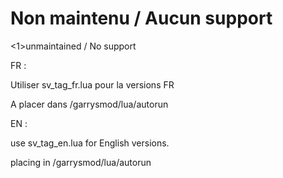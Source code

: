 <h1>Non maintenu / Aucun support</h1>
<1>unmaintained / No support</h1>
<p>FR :</p>
<p>Utiliser sv_tag_fr.lua pour la versions FR</p>
<p>A placer dans /garrysmod/lua/autorun</p>
<p>EN :</p>
<p>use sv_tag_en.lua for English versions.</p>
<p>placing in /garrysmod/lua/autorun</p>
